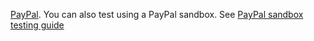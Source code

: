 [PayPal](https://www.paypal.com/signin). You can also test using a PayPal sandbox. See [PayPal sandbox testing guide](https://developer.paypal.com/docs/api-basics/sandbox/)